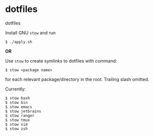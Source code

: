 # dotfiles
dotfiles

Install GNU `stow` and run
```
$ ./apply.sh
```
**OR**

Use `stow` to create symlinks to dotfiles with command:
```
$ stow <package name>
```
for each relevant package/directory in the root. Trailing slash omitted.

Currently:
```
$ stow bash
$ stow bin
$ stow emacs
$ stow jetbrains
$ stow ranger
$ stow tmux
$ stow vim
$ stow zsh
```
